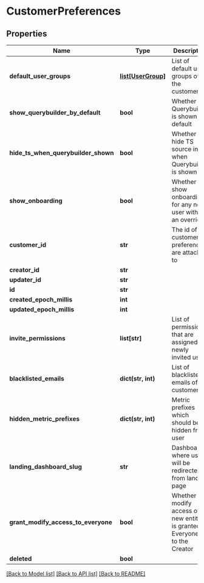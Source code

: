 # CustomerPreferences

## Properties
Name | Type | Description | Notes
------------ | ------------- | ------------- | -------------
**default_user_groups** | [**list[UserGroup]**](UserGroup.md) | List of default user groups of the customer | [optional] 
**show_querybuilder_by_default** | **bool** | Whether the Querybuilder is shown by default | 
**hide_ts_when_querybuilder_shown** | **bool** | Whether to hide TS source input when Querybuilder is shown | 
**show_onboarding** | **bool** | Whether to show onboarding for any new user without an override | 
**customer_id** | **str** | The id of the customer preferences are attached to | 
**creator_id** | **str** |  | [optional] 
**updater_id** | **str** |  | [optional] 
**id** | **str** |  | [optional] 
**created_epoch_millis** | **int** |  | [optional] 
**updated_epoch_millis** | **int** |  | [optional] 
**invite_permissions** | **list[str]** | List of permissions that are assigned to newly invited users | [optional] 
**blacklisted_emails** | **dict(str, int)** | List of blacklisted emails of the customer | [optional] 
**hidden_metric_prefixes** | **dict(str, int)** | Metric prefixes which should be hidden from user | [optional] 
**landing_dashboard_slug** | **str** | Dashboard where user will be redirected from landing page | [optional] 
**grant_modify_access_to_everyone** | **bool** | Whether modify access of new entites is granted to Everyone or to the Creator | 
**deleted** | **bool** |  | [optional] 

[[Back to Model list]](../README.md#documentation-for-models) [[Back to API list]](../README.md#documentation-for-api-endpoints) [[Back to README]](../README.md)


